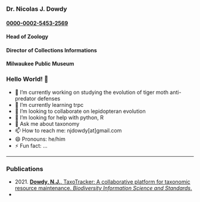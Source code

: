 ### Dr. Nicolas J. Dowdy
#### [0000-0002-5453-2569](https://orcid.org/my-orcid?orcid=0000-0002-5453-2569)
#### Head of Zoology
#### Director of Collections Informations
#### Milwaukee Public Museum

### Hello World! 👋
- 🔭 I’m currently working on studying the evolution of tiger moth anti-predator defenses
- 🌱 I’m currently learning trpc
- 👯 I’m looking to collaborate on lepidopteran evolution
- 🤔 I’m looking for help with python, R
- 💬 Ask me about taxonomy
- 📫 How to reach me: njdowdy[at]gmail.com
- 😄 Pronouns: he/him
- ⚡ Fun fact: ...

***

### Publications
- 2021\. [<b>Dowdy, N.J.</b>. TaxoTracker: A collaborative platform for taxonomic resource maintenance. <i>Biodiversity Information Science and Standards</i>.](https://biss.pensoft.net/article/73867/)
- 
